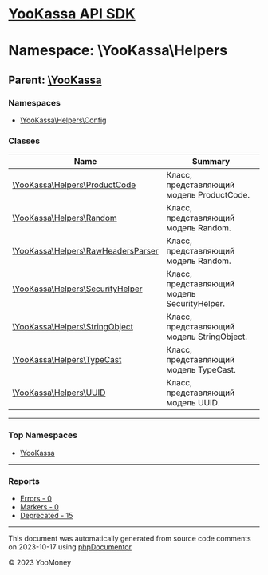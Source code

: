 # [YooKassa API SDK](../home.md)

# Namespace: \YooKassa\Helpers

## Parent: [\YooKassa](../namespaces/yookassa.md)

### Namespaces

* [\YooKassa\Helpers\Config](../namespaces/yookassa-helpers-config.md)

### Classes

| Name | Summary |
| ---- | ------- |
| [\YooKassa\Helpers\ProductCode](../classes/YooKassa-Helpers-ProductCode.md) | Класс, представляющий модель ProductCode. |
| [\YooKassa\Helpers\Random](../classes/YooKassa-Helpers-Random.md) | Класс, представляющий модель Random. |
| [\YooKassa\Helpers\RawHeadersParser](../classes/YooKassa-Helpers-RawHeadersParser.md) | Класс, представляющий модель Random. |
| [\YooKassa\Helpers\SecurityHelper](../classes/YooKassa-Helpers-SecurityHelper.md) | Класс, представляющий модель SecurityHelper. |
| [\YooKassa\Helpers\StringObject](../classes/YooKassa-Helpers-StringObject.md) | Класс, представляющий модель StringObject. |
| [\YooKassa\Helpers\TypeCast](../classes/YooKassa-Helpers-TypeCast.md) | Класс, представляющий модель TypeCast. |
| [\YooKassa\Helpers\UUID](../classes/YooKassa-Helpers-UUID.md) | Класс, представляющий модель UUID. |

---

### Top Namespaces

* [\YooKassa](../namespaces/yookassa.md)

---

### Reports
* [Errors - 0](../reports/errors.md)
* [Markers - 0](../reports/markers.md)
* [Deprecated - 15](../reports/deprecated.md)

---

This document was automatically generated from source code comments on 2023-10-17 using [phpDocumentor](http://www.phpdoc.org/)

&copy; 2023 YooMoney